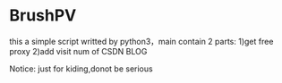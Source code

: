 # BrushPV

this a simple script writted by python3，main contain 2 parts:
1)get free proxy
2)add visit num of CSDN BLOG 

Notice:
just for kiding,donot be serious
